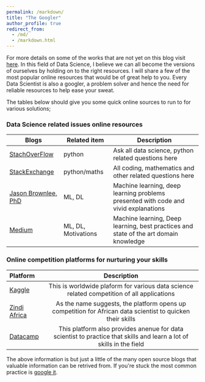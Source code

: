 ```yaml
---
permalink: /markdown/
title: "The Googler"
author_profile: true
redirect_from: 
  - /md/
  - /markdown.html
---
```

For more details on some of the works that are not yet on this blog visit [here](https://github.com/IkeKobby/). In this field of Data Science, I believe we can all become the versions of ourselves by holding on to the right resources. I will share a few of the most popular online resources that would be of great help to you. Every Data Scientist is also a googler, a problem solver and hence the need for reliable resources to help ease your sweat.

The tables below should give you some quick online sources to run to for various solutions;

### Data Science related issues online resources
| Blogs                                               | Related item      |   Description                                                |
| --------                                            | ------            | ------------------------------------------------------------ |
| [StachOverFlow](https://stackoverflow.com/)         | python            | Ask all data science, python related questions here          |
| [StackExchange](https://stackexchange.com/)         |python/maths       | All coding, mathematics and other related questions here     |
| [Jason Brownlee, PhD](machinelearningmastery.com/)  |ML, DL             | Machine learning, deep learning problems presented with code and vivid explanations |
| [Medium](towardsdatascience.com/)                   | ML, DL, Motivations | Machine learning, Deep learning, best practices and state of the art domain knowledge|


### Online competition platforms for nurturing your skills

| Platform | Description |
|:--------|:-------:|
| [Kaggle](www.kaggle.com)  |This is worldwide plaform for various data science related competition of all applications   |
| [Zindi Africa](https://zindi.africa/)   | As the name suggests, the platform opens up competition for African data scientist to quicken their skills |
| [Datacamp](https://www.datacamp.com/)   | This platform also provides anenue for data scientist to practice that skills and learn a lot of skills in the field |

The above information is but just a little of the many open source blogs that valuable information can be retrived from. If you're stuck the most common practice is [google it](www.google.com).
